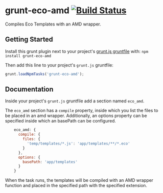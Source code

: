 # grunt-eco-amd [![Build Status](https://secure.travis-ci.org/jgrund/grunt-eco-amd.png?branch=master)](http://travis-ci.org/jgrund/grunt-eco-amd)

Compiles Eco Templates with an AMD wrapper.

## Getting Started
Install this grunt plugin next to your project's [grunt.js gruntfile][getting_started] with: `npm install grunt-eco-amd`

Then add this line to your project's `grunt.js` gruntfile:

```javascript
grunt.loadNpmTasks('grunt-eco-amd');
```

[grunt]: https://github.com/cowboy/grunt
[getting_started]: https://github.com/cowboy/grunt/blob/master/docs/getting_started.md

## Documentation
Inside your project's `grunt.js` gruntfile add a section named ```eco_amd```.

The ```eco_amd``` section has a ```compile``` property, inside which you list the files to be placed in an amd wrapper.
Additionally, an options property can be specified inside which an basePath can be configured.

```javascript
    eco_amd: {
      compile: {
        files: {
          'temp/templates/*.js': 'app/templates/**/*.eco'
        }
      },
      options: {
        basePath: 'app/templates'
      }
    }
```

When the task runs, the templates will be compiled with an AMD wrapper function and placed in the specified path
with the specified extension.
